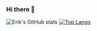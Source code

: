 ### Hi there 👋
![Erik's GitHub stats](https://github-readme-stats.vercel.app/api?username=erikvalle&show_icons=true&theme=dark)
[![Top Langs](https://github-readme-stats.vercel.app/api/top-langs/?username=erikvalle)](https://github.com/erikvalle/github-readme-stats)
<!--
**ErikValle/ErikValle** is a ✨ _special_ ✨ repository because its `README.md` (this file) appears on your GitHub profile.

Here are some ideas to get you started:

- 🔭 I’m currently working on ...
- 🌱 I’m currently learning ...
- 👯 I’m looking to collaborate on ...
- 🤔 I’m looking for help with ...
- 💬 Ask me about ...
- 📫 How to reach me: ...
- 😄 Pronouns: ...
- ⚡ Fun fact: ...
-->
